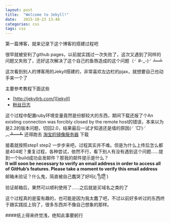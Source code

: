```yaml
---
layout: post
title:  "Welcome to Jekyll!"
date:   2015-10-23 13:40
categories: css
tags: css
---
```

第一篇博客，就来记录下这个博客的搭建过程吧

很早就被安利了github pages，以前就实践过一次失败了，这次又遇到了同样的问题又失败了，还好这次解决了这个自己的鱼唇造成的这个问题（╯#-_-)╯╧═╧

这次看到别人的博客用的Jekyll搭建的，非常喜欢左边栏的pjax，就想要自己也动手来一个了

主要参考教程下面这些

- [http://jekyllrb.com/][jekyll]
- [粉丝日志][fens]

这个过程中配置ruby环境变量竟然是份额较大的东西，期间下载还报了个An existing connection was forcibly closed by the remote host的错误，本来以为是2.2的版本问题，切回2.0，结果最后一试才知道还是墙的原因(╯‵□′)╯︵┻━┻ 还得跑去 [淘宝的镜像服务器][taobaogems] 下载

接着就按照step1 step2 一步步来吧，过程其实并不难。但是为什么上传后怎么都是404呢？重复过程，各种尝试，依然不行，看下别人有没有遇到这个问题……提到一个build成功会发邮件？那我的邮件提示是什么？  
**It will soon be necessary to verify an email address in order to access all of GitHub’s features. Please take a moment to verify this email address**  
邮箱未验证？什么鬼，简直被自己蠢哭了好吗(;´༎ຶД༎ຶ`)  
验证邮箱后，果然可以顺利使用了……之后就是买域名之类的了

这个过程真的是蛮有趣的，也可能是因为我太蠢了吧，不过以前好多听过的东西终于跟实践挂上钩了，很多东西并不像自己想象的那样。

####纸上得来终觉浅，绝知此事要躬行


[jekyll]:      http://jekyllrb.com
[fens]: http://blog.fens.me/jekyll-bootstarp-github
[taobaogems]: https://ruby.taobao.org
